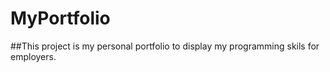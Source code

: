 # MyPortfolio

##This project is my personal portfolio to display my programming skils for employers.
